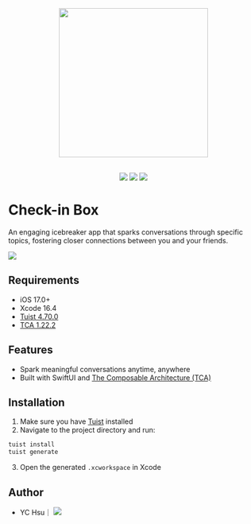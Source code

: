 <div align="center">
  <img src="https://github.com/user-attachments/assets/a9f53c7d-82ad-4831-ac86-7cbf1302a334" width="300"/>
</div>
<br>

<p align="center">
    <img src="https://img.shields.io/badge/platform-iOS-lightgray">
        <img src="https://img.shields.io/badge/platform-macOS-lightgray">
    <img src="https://img.shields.io/badge/release-v1.4.0-green">
    
</p>


# Check-in Box

An engaging icebreaker app that sparks conversations through specific topics, fostering closer connections between you and your friends.

 [![](https://i.imgur.com/NKyvGNy.png)](https://apps.apple.com/tw/app/id6474719999)

## Requirements

- iOS 17.0+  
- Xcode 16.4  
- [Tuist 4.70.0](https://github.com/tuist/tuist/releases/tag/4.70.0)
- [TCA 1.22.2](https://github.com/pointfreeco/swift-composable-architecture/releases/tag/1.22.2)  

## Features

- Spark meaningful conversations anytime, anywhere
- Built with SwiftUI and [The Composable Architecture (TCA)](https://github.com/pointfreeco/swift-composable-architecture)

## Installation
1. Make sure you have [Tuist](https://docs.tuist.dev/en/guides/quick-start/install-tuist) installed
2. Navigate to the project directory and run:
```bash
tuist install
tuist generate
```
3. Open the generated `.xcworkspace` in Xcode

## Author
- YC Hsu｜ <img src ="https://img.shields.io/twitter/follow/echim2021">
